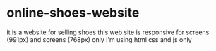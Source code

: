 # online-shoes-website
it is a website for selling shoes 
this web site is responsive for screens (991px) and screens (768px) only 
i'm using html css and js only
